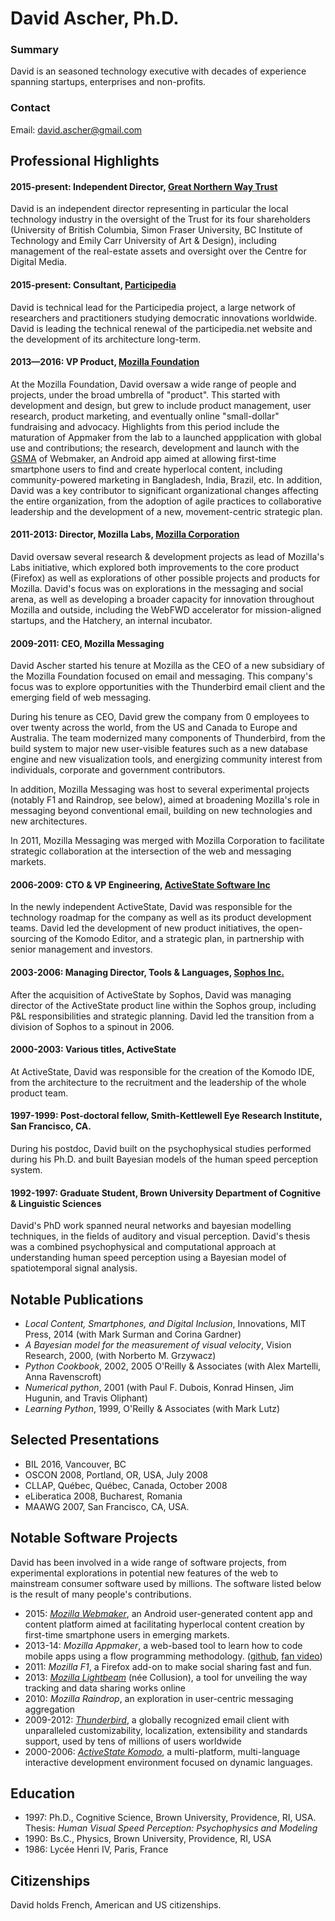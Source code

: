 # David Ascher, Ph.D.

### Summary

David is an seasoned technology executive with decades of experience spanning startups, enterprises and non-profits.

### Contact

Email: [<david.ascher@gmail.com>](mailto:david.ascher@gmail.com)

## Professional Highlights

#### 2015-present: Independent Director, [Great Northern Way Trust](http://www.gnwtrust.ca/)

David is an independent director representing in particular the local technology industry in the oversight of the Trust for its four shareholders (University of British Columbia, Simon Fraser University, BC Institute of Technology and Emily Carr University of Art & Design), including management of the real-estate assets and oversight over the Centre for Digital Media.

#### 2015-present: Consultant, [Participedia](http://www.participedia.net/)

David is technical lead for the Participedia project, a large network of researchers and practitioners studying democratic innovations worldwide. David is leading the technical renewal of the participedia.net website and the development of its architecture long-term.

#### 2013—2016: VP Product, [Mozilla Foundation](www.mozilla.org)

At the Mozilla Foundation, David oversaw a wide range of people and projects, under the broad umbrella of "product".  This started with development and design, but grew to include product management, user research, product marketing, and eventually online "small-dollar" fundraising and advocacy.  Highlights from this period include the maturation of Appmaker from the lab to a launched appplication with global use and contributions; the research, development and launch with the [GSMA](http://gsma.com/) of Webmaker, an Android app aimed at allowing first-time smartphone users to find and create hyperlocal content, including community-powered marketing in Bangladesh, India, Brazil, etc.  In addition, David was a key contributor to significant organizational changes affecting the entire organization, from the adoption of agile practices to collaborative leadership and the development of a new, movement-centric strategic plan. 

#### 2011-2013: Director, Mozilla Labs, [Mozilla Corporation](www.mozilla.org)

David oversaw several research & development projects as lead of Mozilla's Labs initiative, which explored both improvements to the core product (Firefox) as well as explorations of other possible projects and products for Mozilla.  David's focus was on explorations in the messaging and social arena, as well as developing a broader capacity for innovation throughout Mozilla and outside, including the WebFWD accelerator for mission-aligned startups, and the Hatchery, an internal incubator.

#### 2009-2011: CEO, Mozilla Messaging

David Ascher started his tenure at Mozilla as the CEO of a new subsidiary of the Mozilla Foundation focused on email and messaging. This company's focus was to explore opportunities with the Thunderbird email client and the emerging field of web messaging.

During his tenure as CEO, David grew the company from 0 employees to over twenty across the world, from the US and Canada to Europe and Australia.  The team modernized many components of Thunderbird, from the build system to major new user-visible features such as a new database engine and new visualization tools, and energizing community interest from individuals, corporate and government contributors.  

In addition, Mozilla Messaging was host to several experimental projects (notably F1 and Raindrop, see below), aimed at broadening Mozilla's role in messaging beyond conventional email, building on new technologies and new architectures.

In 2011, Mozilla Messaging was merged with Mozilla Corporation to facilitate strategic collaboration at the intersection of the web and messaging markets.

#### 2006-2009: CTO & VP Engineering, [ActiveState Software Inc](https://www.activestate.com)

In the newly independent ActiveState, David was responsible for the technology roadmap for the company as well as its product development teams.  David led the development of new product initiatives, the open-sourcing of the Komodo Editor, and a strategic plan, in partnership with senior management and investors.

#### 2003-2006: Managing Director, Tools & Languages, [Sophos Inc.](https://www.sophos.com)

After the acquisition of ActiveState by Sophos, David was managing director of the ActiveState product line within the Sophos group, including P&L responsibilities and strategic planning.  David led the transition from a division of Sophos to a spinout in 2006.

#### 2000-2003: Various titles, ActiveState

At ActiveState, David was responsible for the creation of the Komodo IDE, from the architecture to the recruitment and the leadership of the whole product team.

#### 1997-1999: Post-doctoral fellow, Smith-Kettlewell Eye Research Institute, San Francisco, CA.

During his postdoc, David built on the psychophysical studies performed during his Ph.D. and built Bayesian models of the human speed perception system.

#### 1992-1997: Graduate Student, Brown University Department of Cognitive & Linguistic Sciences

David's PhD work spanned neural networks and bayesian modelling techniques, in the fields of auditory and visual perception.  David's thesis was a combined psychophysical and computational approach at understanding human speed perception using a Bayesian model of spatiotemporal signal analysis.

## Notable Publications

* *Local Content, Smartphones, and Digital Inclusion*, Innovations, MIT Press, 2014 (with Mark Surman and Corina Gardner)
* *A Bayesian model for the measurement of visual velocity*, Vision Research, 2000, (with Norberto M. Grzywacz)
* *Python Cookbook*, 2002, 2005 O'Reilly & Associates (with Alex Martelli, Anna Ravenscroft)
* *Numerical python*, 2001 (with Paul F. Dubois, Konrad Hinsen, Jim Hugunin, and Travis Oliphant)
* *Learning Python*, 1999, O'Reilly & Associates (with Mark Lutz)

## Selected Presentations

* BIL 2016, Vancouver, BC
* OSCON 2008, Portland, OR, USA, July 2008
* CLLAP, Québec, Québec, Canada, October 2008
* eLiberatica 2008, Bucharest, Romania
* MAAWG 2007, San Francisco, CA, USA.

## Notable Software Projects

David has been involved in a wide range of software projects, from experimental explorations in potential new features of the web to mainstream consumer software used by millions.  The software listed below is the result of many people's contributions.

* 2015: *[Mozilla Webmaker](https://webmaker.org/)*, an Android user-generated content app and content platform aimed at facilitating hyperlocal content creation by first-time smartphone users in emerging markets.
* 2013-14: *Mozilla Appmaker*, a web-based tool to learn how to code mobile apps using a flow programming methodology. ([github](https://github.com/mozilla-appmaker/appmaker), [fan video](https://www.youtube.com/watch?v=uKvO3oySshI))
* 2011: *Mozilla F1*, a Firefox add-on to make social sharing fast and fun.
* 2013: *[Mozilla Lightbeam](https://www.mozilla.org/en-US/lightbeam/)* (née Collusion), a tool for unveiling the way tracking and data sharing works online
* 2010: *Mozilla Raindrop*, an exploration in user-centric messaging aggregation
* 2009-2012: *[Thunderbird](https://www.mozilla.org/en-US/thunderbird/)*, a globally recognized email client with unparalleled customizability, localization, extensibility and standards support, used by tens of millions of users worldwide 
* 2000-2006: *[ActiveState Komodo](http://komodoide.com/)*, a multi-platform, multi-language interactive development environment focused on dynamic languages.

## Education

* 1997: Ph.D., Cognitive Science, Brown University, Providence, RI, USA. Thesis: _Human Visual Speed Perception: Psychophysics and Modeling_
* 1990: Bs.C., Physics, Brown University, Providence, RI, USA
* 1986: Lycée Henri IV, Paris, France

## Citizenships

David holds French, American and US citizenships.
